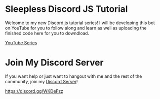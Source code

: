 # Sleepless Discord JS Tutorial

Welcome to my new Discord.js tutorial series! I will be developing this bot on YouTube for you to follow along and learn as well as uploading the finished code here for you to downdload.

[YouTube Series](https://www.youtube.com/playlist?list=PL3qq7zxd-oPDvBrMKtLkI0rQI6Rt_WK58)

# Join My Discord Server

If you want help or just want to hangout with me and the rest of the community, join my [Discord Server](https://discord.gg/WKDeFzz)!

https://discord.gg/WKDeFzz
